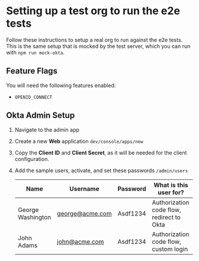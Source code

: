 Setting up a test org to run the e2e tests
==========================================

Follow these instructions to setup a real org to run against the e2e tests. This is the same setup that is mocked by the test server, which you can run with `npm run mock-okta`.

## Feature Flags

You will need the following features enabled:

- `OPENID_CONNECT`

## Okta Admin Setup

1. Navigate to the admin app

2. Create a new **Web** application `dev/console/apps/new`
3. Copy the **Client ID** and **Client Secret**, as it will be needed for the client configuration.
4. Add the sample users, activate, and set these passwords `/admin/users`

    | Name              | Username        | Password | What is this user for?                    |
    | ----------------- | --------------- | -------- | ----------------------------------------- |
    | George Washington | george@acme.com | Asdf1234 | Authorization code flow, redirect to Okta |
    | John Adams        | john@acme.com   | Asdf1234 | Authorization code flow, custom login     |
